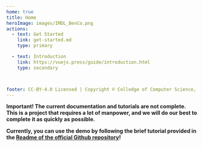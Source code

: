 ```yaml
---
home: true
title: Home
heroImage: images/IMDL_BenCo.png
actions:
  - text: Get Started
    link: get-started.md
    type: primary

  - text: Introduction
    link: https://vuejs.press/guide/introduction.html
    type: secondary



footer: CC-BY-4.0 Licensed | Copyright © Colledge of Computer Science, Sichuan University
---
```



**Important! The current documentation and tutorials are not complete. This is a project that requires a lot of manpower, and we will do our best to complete it as quickly as possible.**

**Currently, you can use the demo by following the brief tutorial provided in the [Readme of the official Github repository](https://github.com/scu-zjz/IMDLBenCo/blob/main/README.md)!**